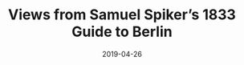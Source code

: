 ---
layout: item
title: "Views from Samuel Spiker’s 1833 Guide to Berlin"
type: website
org: Self-published
date: 2019-04-26
slug: spikers-berlin
link: https://spikers.berlin
external: true
---